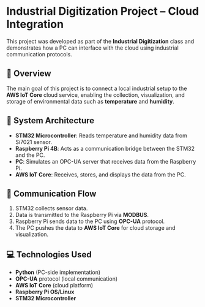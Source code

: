 # Industrial Digitization Project – Cloud Integration

This project was developed as part of the **Industrial Digitization** class and demonstrates how a PC can interface with the cloud using industrial communication protocols.

## 🧩 Overview

The main goal of this project is to connect a local industrial setup to the **AWS IoT Core** cloud service, enabling the collection, visualization, and storage of environmental data such as **temperature** and **humidity**.

## 🔧 System Architecture

- **STM32 Microcontroller**: Reads temperature and humidity data from Si7021 sensor.
- **Raspberry Pi 4B**: Acts as a communication bridge between the STM32 and the PC.
- **PC**: Simulates an OPC-UA server that receives data from the Raspberry Pi.
- **AWS IoT Core**: Receives, stores, and displays the data from the PC.

## 📡 Communication Flow

1. STM32 collects sensor data.
2. Data is transmitted to the Raspberry Pi via **MODBUS**.
3. Raspberry Pi sends data to the PC using **OPC-UA** protocol.
4. The PC pushes the data to **AWS IoT Core** for cloud storage and visualization.

## 💻 Technologies Used

- **Python** (PC-side implementation)
- **OPC-UA** protocol (local communication)
- **AWS IoT Core** (cloud platform)
- **Raspberry Pi OS/Linux**
- **STM32 Microcontroller**
